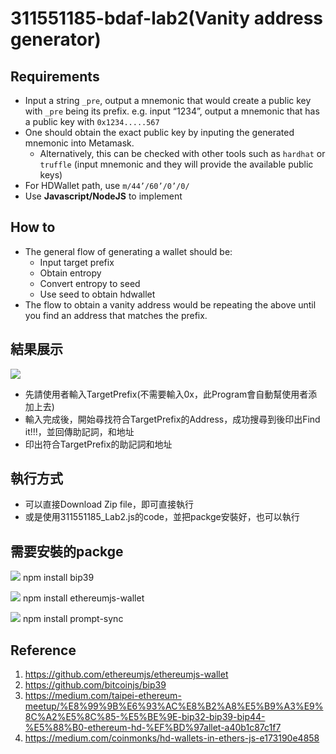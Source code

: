 # 311551185-bdaf-lab2(Vanity address generator)
## Requirements
- Input a string `_pre`, output a mnemonic that would create a public key with `_pre` being its prefix. e.g. input “1234”, output a mnemonic that has a public key with `0x1234.....567`
- One should obtain the exact public key by inputing the generated mnemonic into Metamask.
    - Alternatively, this can be checked with other tools such as `hardhat` or `truffle` (input mnemonic and they will provide the available public keys)
- For HDWallet path, use `m/44’/60’/0’/0/`
- Use **Javascript/NodeJS** to implement
## How to
- The general flow of generating a wallet should be:
    - Input target prefix
    - Obtain entropy
    - Convert entropy to seed
    - Use seed to obtain hdwallet
- The flow to obtain a vanity address would be repeating the above until you find an address that matches the prefix.
## 結果展示
![](https://i.imgur.com/8Yzq3of.jpg)

- 先請使用者輸入TargetPrefix(不需要輸入0x，此Program會自動幫使用者添加上去)
- 輸入完成後，開始尋找符合TargetPrefix的Address，成功搜尋到後印出Find it!!!，並回傳助記詞，和地址
- 印出符合TargetPrefix的助記詞和地址
## 執行方式
- 可以直接Download Zip file，即可直接執行
- 或是使用311551185_Lab2.js的code，並把packge安裝好，也可以執行
## 需要安裝的packge
![](https://i.imgur.com/ueYtS3I.png)
npm install bip39


![](https://i.imgur.com/7NPALbR.png)
npm install ethereumjs-wallet

![](https://i.imgur.com/IEkTMkm.png)
npm install prompt-sync


## Reference
1. https://github.com/ethereumjs/ethereumjs-wallet
2. https://github.com/bitcoinjs/bip39
3. https://medium.com/taipei-ethereum-meetup/%E8%99%9B%E6%93%AC%E8%B2%A8%E5%B9%A3%E9%8C%A2%E5%8C%85-%E5%BE%9E-bip32-bip39-bip44-%E5%88%B0-ethereum-hd-%EF%BD%97allet-a40b1c87c1f7
4. https://medium.com/coinmonks/hd-wallets-in-ethers-js-e173190e4858
